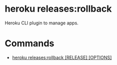 heroku releases:rollback
========================

Heroku CLI plugin to manage apps.
# Commands

* [heroku releases:rollback [RELEASE] [OPTIONS]](#releasesrollback)

